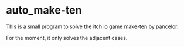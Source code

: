 # auto_make-ten
This is a small program to solve the itch io game [make-ten](https://pancelor.itch.io/make-ten) by pancelor.

For the moment, it only solves the adjacent cases.
